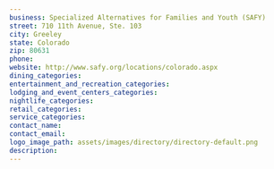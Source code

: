 ```yaml
---
business: Specialized Alternatives for Families and Youth (SAFY)
street: 710 11th Avenue, Ste. 103
city: Greeley
state: Colorado
zip: 80631
phone: 
website: http://www.safy.org/locations/colorado.aspx
dining_categories: 
entertainment_and_recreation_categories: 
lodging_and_event_centers_categories: 
nightlife_categories: 
retail_categories: 
service_categories: 
contact_name: 
contact_email: 
logo_image_path: assets/images/directory/directory-default.png
description: 
---
```

